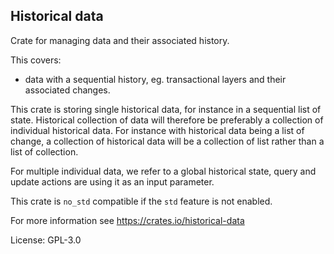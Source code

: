 ## Historical data

Crate for managing data and their associated history.

This covers:
- data with a sequential history, eg. transactional layers and their associated changes.

This crate is storing single historical data, for instance in a sequential list of state.
Historical collection of data will therefore be preferably a collection of individual historical data.
For instance with historical data being a list of change, a collection of historical data will
be a collection of list rather than a list of collection.

For multiple individual data, we refer to a global historical state,
query and update actions are using it as an input parameter.

This crate is `no_std` compatible if the `std` feature is not enabled.

For more information see <https://crates.io/historical-data>

License: GPL-3.0
